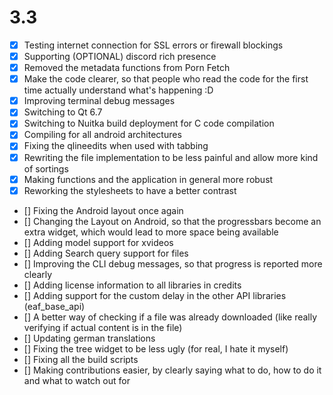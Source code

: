 # 3.3
- [x] Testing internet connection for SSL errors or firewall blockings
- [x] Supporting (OPTIONAL) discord rich presence
- [x] Removed the metadata functions from Porn Fetch
- [x] Make the code clearer, so that people who read the code for the first time actually understand what's happening :D
- [x] Improving terminal debug messages
- [x] Switching to Qt 6.7
- [x] Switching to Nuitka build deployment for C code compilation
- [x] Compiling for all android architectures
- [x] Fixing the qlineedits when used with tabbing
- [x] Rewriting the file implementation to be less painful and allow more kind of sortings
- [x] Making functions and the application in general more robust
- [x] Reworking the stylesheets to have a better contrast
- [] Fixing the Android layout once again
- [] Changing the Layout on Android, so that the progressbars become an extra widget, which would lead to more
  space being available
- [] Adding model support for xvideos
- [] Adding Search query support for files
- [] Improving the CLI debug messages, so that progress is reported more clearly
- [] Adding license information to all libraries in credits
- [] Adding support for the custom delay in the other API libraries (eaf_base_api)
- [] A better way of checking if a file was already downloaded (like really verifying if actual content is in the file)
- [] Updating german translations
- [] Fixing the tree widget to be less ugly (for real, I hate it myself)
- [] Fixing all the build scripts
- [] Making contributions easier, by clearly saying what to do, how to do it and what to watch out for